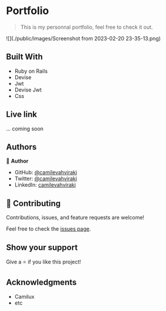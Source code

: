 
 # Portfolio

> This is my personnal portfolio, feel free to check it out.

  ![](./public/images/Screenshot from 2023-02-20 23-35-13.png)


## Built With

- Ruby on Rails
- Devise
- Jwt
- Devise Jwt
- Css

## Live link

... coming soon

## Authors

👤 **Author**

- GitHub: [@camilevahviraki](https://github.com/camilevahviraki)
- Twitter: [@camilevahviraki](https://twitter.com/CamileVahviraki)
- LinkedIn: [camilevahviraki](https://www.linkedin.com/in/camile-vahviraki-8180a6232/)



## 🤝 Contributing

Contributions, issues, and feature requests are welcome!

Feel free to check the [issues page](../../issues/).

## Show your support

Give a ⭐️ if you like this project!

## Acknowledgments

- Camilux
- etc
